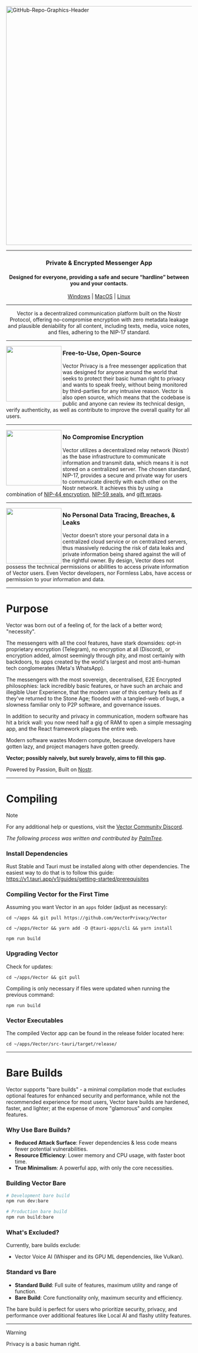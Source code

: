 <img width="1293" height="646" alt="GitHub-Repo-Graphics-Header" src="https://github.com/user-attachments/assets/70ac808f-b2ea-499d-b2ab-ed76f7403e64"/>
 
---
<h3 align="center">
  Private & Encrypted Messenger App
</h3>

<h4 align="center">
  Designed for everyone, providing a safe and secure “hardline” between you and your contacts.
</h4>

<p align="center">
  <a href="https://github.com/VectorPrivacy/Vector/releases/download/v0.1.8/Vector_0.1.8_x64-setup.exe">Windows</a> | <a href="https://github.com/VectorPrivacy/Vector/releases/download/v0.1.8/Vector_0.1.8_x64.dmg">MacOS</a> | <a href="https://github.com/VectorPrivacy/Vector/releases/download/v0.1.8/Vector_aarch64.app.tar.gz">Linux</a>

---

<p align="center">
  Vector is a decentralized communication platform built on the Nostr Protocol, offering no-compromise encryption with zero metadata leakage and plausible deniability for all content, including texts, media, voice notes, and files,     adhering to the NIP-17 standard.
</p>

---
<img align="left" src="https://github.com/user-attachments/assets/8787ed84-612b-4480-955b-49c5fe6c2a0c" width="150">

### Free-to-Use, Open-Source

Vector Privacy is a free messenger application that was designed for anyone around the world that seeks to protect their basic human right to privacy and wants to speak freely, without being monitored by third-parties for any intrusive reason. Vector is also open source, which means that the codebase is public and anyone can review its technical design, verify authenticity, as well as contribute to improve the overall quality for all users.

---

<img align="left" src="https://github.com/user-attachments/assets/4f2e73d2-991c-47ec-bcf6-00cc03562583" width="150">

### No Compromise Encryption

Vector utilizes a decentralized relay network (Nostr) as the base infrastructure to communicate information and transmit data, which means it is not stored on a centralized server. The chosen standard, NIP-17, provides a secure and private way for users to communicate directly with each other on the Nostr network. It achieves this by using a combination of [NIP-44 encryption](https://github.com/nostr-protocol/nips/blob/master/44.md), [NIP-59 seals](https://github.com/nostr-protocol/nips/blob/master/59.md), and [gift wraps](https://github.com/nostr-protocol/nips/blob/master/59.md).

---

<img align="left" src="https://github.com/user-attachments/assets/4f2e73d2-991c-47ec-bcf6-00cc03562583" width="150">

### No Personal Data Tracing, Breaches, & Leaks

Vector doesn’t store your personal data in a centralized cloud service or on centralized servers, thus massively reducing the risk of data leaks and private information being shared against the will of the rightful owner. By design, Vector does not possess the technical permissions or abilities to access private information of Vector users. Even Vector developers, nor Formless Labs, have access or permission to your information and data.

---

# Purpose

Vector was born out of a feeling of, for the lack of a better word; "necessity".

The messengers with all the cool features, have stark downsides: opt-in proprietary encryption (Telegram), no encryption at all (Discord), or encryption added, almost seemingly through pity, and most certainly with backdoors, to apps created by the world's largest and most anti-human tech conglomerates (Meta's WhatsApp).

The messengers with the most sovereign, decentralised, E2E Encrypted philosophies: lack incredibly basic features, or have such an archaic and illegible User Experience, that the modern user of this century feels as if they've returned to the Stone Age; flooded with a tangled-web of bugs, a slowness familiar only to P2P software, and governance issues.

In addition to security and privacy in communication, modern software has hit a brick wall: you now need half a gig of RAM to open a simple messaging app, and the React framework plagues the entire web.

Modern software wastes Modern compute, because developers have gotten lazy, and project managers have gotten greedy.

**Vector; possibly naively, but surely bravely, aims to fill this gap.**

Powered by Passion, Built on [Nostr](https://nostr.com/).

---

# Compiling
> [!NOTE]
> For any additional help or questions, visit the [Vector Community Discord](https://discord.gg/ar2pnE9Huy).
>
> *The following process was written and contributed by [PalmTree](https://primal.net/p/npub1e3zglze5g2mq894pfw42kw8uwmyd8uc6m8mupctjfkfplgddglds4v7wja).*

### Install Dependencies

Rust Stable and Tauri must be installed along with other dependencies. The easiest way to do that is to follow this guide:    
<https://v1.tauri.app/v1/guides/getting-started/prerequisites>  

### Compiling Vector for the First Time

Assuming you want Vector in an `apps` folder (adjust as necessary):  

```
cd ~/apps && git pull https://github.com/VectorPrivacy/Vector
```

```
cd ~/apps/Vector && yarn add -D @tauri-apps/cli && yarn install
```

```
npm run build
```

### Upgrading Vector

Check for updates:  

```
cd ~/apps/Vector && git pull
```

Compiling is only necessary if files were updated when running the previous command:

```
npm run build
```

### Vector Executables

The compiled Vector app can be found in the release folder located here:  

```
cd ~/apps/Vector/src-tauri/target/release/
```

---

# Bare Builds

Vector supports "bare builds" - a minimal compilation mode that excludes optional features for enhanced security and performance, while not the recommended experience for most users, Vector bare builds are hardened, faster, and lighter; at the expense of more "glamorous" and complex features.

### Why Use Bare Builds?

- **Reduced Attack Surface**: Fewer dependencies & less code means fewer potential vulnerabilities.
- **Resource Efficiency**: Lower memory and CPU usage, with faster boot time.
- **True Minimalism**: A powerful app, with only the core necessities.

### Building Vector Bare

```bash
# Development bare build
npm run dev:bare

# Production bare build
npm run build:bare
```

### What's Excluded?

Currently, bare builds exclude:
- Vector Voice AI (Whisper and its GPU ML dependencies, like Vulkan).

### Standard vs Bare

- **Standard Build**: Full suite of features, maximum utility and range of function.
- **Bare Build**: Core functionality only, maximum security and efficiency.

The bare build is perfect for users who prioritize security, privacy, and performance over additional features like Local AI and flashy utility features.

--- 

> [!WARNING]
> Privacy is a basic human right.

